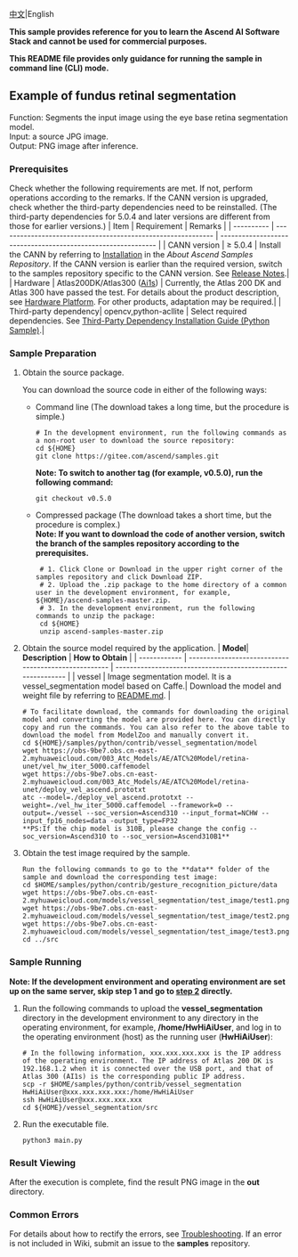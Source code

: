 [中文](README_CN.md)|English

**This sample provides reference for you to learn the Ascend AI Software Stack and cannot be used for commercial purposes.**


**This README file provides only guidance for running the sample in command line (CLI) mode.**

## Example of fundus retinal segmentation

Function: Segments the input image using the eye base retina segmentation model.  
Input: a source JPG image.   
Output: PNG image after inference. 

### Prerequisites
Check whether the following requirements are met. If not, perform operations according to the remarks. If the CANN version is upgraded, check whether the third-party dependencies need to be reinstalled. (The third-party dependencies for 5.0.4 and later versions are different from those for earlier versions.)
| Item      | Requirement                                                        | Remarks                                                        |
| ---------- | ------------------------------------------------------------ | ------------------------------------------------------------ |
| CANN version  | ≥ 5.0.4                                                    | Install the CANN by referring to [Installation](https://gitee.com/ascend/samples#%E5%AE%89%E8%A3%85) in the *About Ascend Samples Repository*. If the CANN version is earlier than the required version, switch to the samples repository specific to the CANN version. See [Release Notes](https://gitee.com/ascend/samples/blob/master/README.md).|
| Hardware  | Atlas200DK/Atlas300 ([Ai1s](https://support.huaweicloud.com/productdesc-ecs/ecs_01_0047.html#ecs_01_0047__section78423209366)) | Currently, the Atlas 200 DK and Atlas 300 have passed the test. For details about the product description, see [Hardware Platform](https://ascend.huawei.com/en/#/hardware/product). For other products, adaptation may be required.|
| Third-party dependency| opencv,python-acllite                                        | Select required dependencies. See [Third-Party Dependency Installation Guide (Python Sample)](https://gitee.com/ascend/samples/tree/master/python/environment).|

### Sample Preparation

1. Obtain the source package.

   You can download the source code in either of the following ways:  
    - Command line (The download takes a long time, but the procedure is simple.)
       ```    
       # In the development environment, run the following commands as a non-root user to download the source repository:   
       cd ${HOME}     
       git clone https://gitee.com/ascend/samples.git
       ```
       **Note: To switch to another tag (for example, v0.5.0), run the following command:**
       
       ```
       git checkout v0.5.0
       ```
    - Compressed package (The download takes a short time, but the procedure is complex.)  
       **Note: If you want to download the code of another version, switch the branch of the samples repository according to the prerequisites.**  
       ``` 
        # 1. Click Clone or Download in the upper right corner of the samples repository and click Download ZIP.   
        # 2. Upload the .zip package to the home directory of a common user in the development environment, for example, ${HOME}/ascend-samples-master.zip.    
        # 3. In the development environment, run the following commands to unzip the package:    
        cd ${HOME}    
        unzip ascend-samples-master.zip
       ```

2. Obtain the source model required by the application.
    | **Model**| **Description**                                        | **How to Obtain**                                            |
    | ------------ | ---------------------------------------------------- | ------------------------------------------------------------ |
    | vessel       | Image segmentation model. It is a vessel_segmentation model based on Caffe.| Download the model and weight file by referring to [README.md](https://gitee.com/ascend/ModelZoo-TensorFlow/tree/master/TensorFlow/contrib/cv/vessel-segmentation/ATC_retina-unet_caffe_AE). |
    ```
    # To facilitate download, the commands for downloading the original model and converting the model are provided here. You can directly copy and run the commands. You can also refer to the above table to download the model from ModelZoo and manually convert it. 
    cd ${HOME}/samples/python/contrib/vessel_segmentation/model    
    wget https://obs-9be7.obs.cn-east-2.myhuaweicloud.com/003_Atc_Models/AE/ATC%20Model/retina-unet/vel_hw_iter_5000.caffemodel   
    wget https://obs-9be7.obs.cn-east-2.myhuaweicloud.com/003_Atc_Models/AE/ATC%20Model/retina-unet/deploy_vel_ascend.prototxt
    atc --model=./deploy_vel_ascend.prototxt --weight=./vel_hw_iter_5000.caffemodel --framework=0 --output=./vessel --soc_version=Ascend310 --input_format=NCHW --input_fp16_nodes=data -output_type=FP32
    **PS:If the chip model is 310B, please change the config --soc_version=Ascend310 to --soc_version=Ascend310B1**
    ```

3. Obtain the test image required by the sample.
    ```
    Run the following commands to go to the **data** folder of the sample and download the corresponding test image:
    cd $HOME/samples/python/contrib/gesture_recognition_picture/data
    wget https://obs-9be7.obs.cn-east-2.myhuaweicloud.com/models/vessel_segmentation/test_image/test1.png
    wget https://obs-9be7.obs.cn-east-2.myhuaweicloud.com/models/vessel_segmentation/test_image/test2.png   
    wget https://obs-9be7.obs.cn-east-2.myhuaweicloud.com/models/vessel_segmentation/test_image/test3.png
    cd ../src
    ```

### Sample Running

**Note: If the development environment and operating environment are set up on the same server, skip step 1 and go to [step 2](#step_2) directly.**  

1. Run the following commands to upload the **vessel_segmentation** directory in the development environment to any directory in the operating environment, for example, **/home/HwHiAiUser**, and log in to the operating environment (host) as the running user (**HwHiAiUser**):
    ```
    # In the following information, xxx.xxx.xxx.xxx is the IP address of the operating environment. The IP address of Atlas 200 DK is 192.168.1.2 when it is connected over the USB port, and that of Atlas 300 (AI1s) is the corresponding public IP address.
    scp -r $HOME/samples/python/contrib/vessel_segmentation HwHiAiUser@xxx.xxx.xxx.xxx:/home/HwHiAiUser
    ssh HwHiAiUser@xxx.xxx.xxx.xxx
    cd ${HOME}/vessel_segmentation/src    
    ```
2. Run the executable file.
    ```
    python3 main.py 
    ```

### Result Viewing

After the execution is complete, find the result PNG image in the **out** directory.

### Common Errors
For details about how to rectify the errors, see [Troubleshooting](https://gitee.com/ascend/samples/wikis/%E5%B8%B8%E8%A7%81%E9%97%AE%E9%A2%98%E5%AE%9A%E4%BD%8D/%E4%BB%8B%E7%BB%8D). If an error is not included in Wiki, submit an issue to the **samples** repository.
